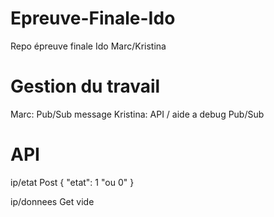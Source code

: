 # Epreuve-Finale-Ido
Repo épreuve finale Ido Marc/Kristina

# Gestion du travail
Marc: Pub/Sub message
Kristina: API / aide a debug Pub/Sub

# API
ip/etat
Post
{
    "etat": 1 "ou 0"
}

ip/donnees
Get
vide
